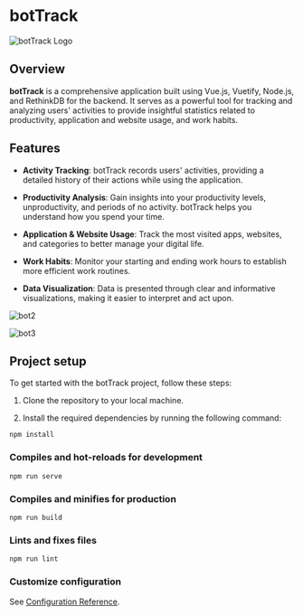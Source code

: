 
# botTrack

![botTrack Logo](https://github.com/aazizmegna/qdisco_ui/assets/77016461/8e6d7844-0b93-4b17-bc37-f4025e2a6f20)

## Overview

**botTrack** is a comprehensive application built using Vue.js, Vuetify, Node.js, and RethinkDB for the backend. It serves as a powerful tool for tracking and analyzing users' activities to provide insightful statistics related to productivity, application and website usage, and work habits.

## Features

- **Activity Tracking**: botTrack records users' activities, providing a detailed history of their actions while using the application.

- **Productivity Analysis**: Gain insights into your productivity levels, unproductivity, and periods of no activity. botTrack helps you understand how you spend your time.

- **Application & Website Usage**: Track the most visited apps, websites, and categories to better manage your digital life.

- **Work Habits**: Monitor your starting and ending work hours to establish more efficient work routines.

- **Data Visualization**: Data is presented through clear and informative visualizations, making it easier to interpret and act upon.
  
![bot2](https://github.com/aazizmegna/qdisco_ui/assets/77016461/69263236-62fa-4498-ab85-bc68ccb896a1)

![bot3](https://github.com/aazizmegna/qdisco_ui/assets/77016461/5e5422b4-d8f3-41d4-a528-480cf9351940)

## Project setup

To get started with the botTrack project, follow these steps:

1. Clone the repository to your local machine.

2. Install the required dependencies by running the following command:

```
npm install
```

### Compiles and hot-reloads for development
```
npm run serve
```

### Compiles and minifies for production
```
npm run build
```

### Lints and fixes files
```
npm run lint
```

### Customize configuration
See [Configuration Reference](https://cli.vuejs.org/config/).

